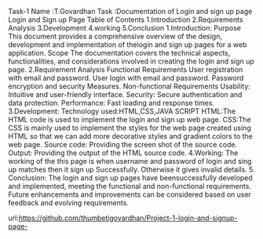 Task-1
Name :T.Govardhan
Task :Documentation of Login and sign up page
Login and Sign up Page
Table of Contents
1.Introduction
2.Requirements Analysis
3.Development
4.working
5.Conclusion
1.Introduction:
Purpose
This document provides a
comprehensive overview of the design,
development and implementation of 
thelogin and sign up pages for a web
application.
Scope
The documentation covers the technical
aspects, functionalities, and
considerations involved in creating the
login and sign up page.
2.Requirement Analysis
Functional Requirements
User registration with email and
password.
User login with email and password.
Password encryption and security
Measures.
Non-functional Requirements
Usability: Intuitive and user-friendly
interface.
Security: Secure authentication and
data protection.
Performance: Fast loading and
response times.
3.Development:
Technology used:HTML,CSS,JAVA SCRIPT
HTML:The HTML code is used to implement the
login and sign up web page.
CSS:The CSS is mainly used to implement the
styles for the web page created using HTML so
that we can add more decorative styles and
gradient colors to the web page.
Source code:
Providing the screen shot of the source
code.
Output:
Providing the output of the HTML
source code.
4.Working:
The working of the this page is when
username and password of login and
sing up matches then it sign up
Successfully.
Otherwise it gives invalid details.
5. Conclusion:
The login and sign up pages have 
beensuccessfully developed and
implemented, meeting the functional
and non-functional requirements.
Future enhancements and
improvements can be considered
based on user feedback and evolving
requirements.



url:https://github.com/thumbetigovardhan/Project-1-login-and-signup-page-
